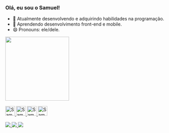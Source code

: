 ### Olá, eu sou o Samuel!


- 🔭 Atualmente desenvolvendo e adquirindo habilidades na programação.
- 🌱 Aprendendo desenvolvimento front-end e mobile.
- 😄 Pronouns: ele/dele.

<div>
  <a href="https://github.com/SamuelMBrusch/">
  <img height="200em" src="https://github-readme-stats.vercel.app/api?username=SamuelMBrusch&show_icons=true&theme=tokyonight&include_all_commits=true&count_private=true"/>
  <!-- <img height="180em" src="https://github-readme-stats.vercel.app/api/top-langs/?username=SamuelMBrusch&layout=compact&langs_count=5&theme=tokyonight" -->
</div>


<div style="display: inline_block"><br>
  <!-- <img align="center" alt="Samuel-Js" height="30" width="40" src="https://raw.githubusercontent.com/devicons/devicon/master/icons/javascript/javascript-plain.svg">
  <img align="center" alt="Samuel-HTML" height="30" width="40" src="https://raw.githubusercontent.com/devicons/devicon/master/icons/html5/html5-original.svg">
  <img align="center" alt="Samuel-CSS" height="30" width="40" src="https://raw.githubusercontent.com/devicons/devicon/master/icons/css3/css3-original.svg">
  <img align="center" alt="Rafa-Python" height="30" width="150" src="https://raw.githubusercontent.com/devicons/devicon/master/icons/python/python-original.svg"> -->
</div>
  <div>
    <img aling="center" alt="Samuel-Javascript" height="30" weight="150" src="https://img.shields.io/badge/JavaScript-F7DF1E?style=for-the-badge&logo=javascript&logoColor=black">
    <img aling="center" alt="Samuel-HTML5" height="30" weight="150" src="https://img.shields.io/badge/HTML5-E34F26?style=for-the-badge&logo=html5&logoColor=white">
    <img aling="center" alt="Samuel-CSS3" height="30" weight="150" src="https://img.shields.io/badge/CSS3-1572B6?style=for-the-badge&logo=css3&logoColor=white">
    <img aling="center" alt="Samuel-ReactNative" height="30" weight="150" src="https://img.shields.io/badge/React_Native-20232A?style=for-the-badge&logo=react&logoColor=61DAFB">
  <div/>
  <br>
    
<div>
    <a href= "mailto:samuelmbrusch@gmail.com"><img src = "https://img.shields.io/badge/Gmail-D14836?style=for-the-badge&logo=gmail&logoColor=white" target="_blank"> </a>
    <a href= "discordapp.com/users/523554615799709696"><img src = "https://img.shields.io/badge/Discord-7289DA?style=for-the-badge&logo=discord&logoColor=white" target="_blank">
    <a href= "https://api.whatsapp.com/send?phone/5551994392119"><img src = "https://img.shields.io/badge/WhatsApp-25D366?style=for-the-badge&logo=whatsapp&logoColor=white" target="_blank"></a>
  </div>
